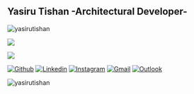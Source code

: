 <!-- Your title -->
## Yasiru Tishan -Architectural Developer-

<img src="https://komarev.com/ghpvc/?username=yasirutishan&color=blue" alt="yasirutishan" />

[![](https://visitcount.itsvg.in/api?id=yasirutishan&label=Profile%20Views&icon=6&pretty=true)](https://visitcount.itsvg.in)
<!-- Proudly created with GPRM ( https://gprm.itsvg.in ) -->

![](https://readme-now-playing.vercel.app/now-playing/q?uid=31jxjgqd5utpp372yoah6s3yz3vm)


<!-- Your badges
You can use the website to generate badges: https://shields.io/
-->

[![Github](https://img.shields.io/badge/-Github-000?style=flat&logo=Github&logoColor=white)](https://github.com/yairutishan)
[![Linkedin](https://img.shields.io/badge/-LinkedIn-blue?style=flat&logo=Linkedin&logoColor=white)](https://www.linkedin.com/in/yasirutishan/)
[![Instagram](https://img.shields.io/badge/-Instagram-c13584?style=flat&labelColor=c13584&logo=instagram&logoColor=white)](https://www.instagram.com/yasiru.tishan/)
[![Gmail](https://img.shields.io/badge/-Gmail-c14438?style=flat&logo=Gmail&logoColor=white)](mailto:tishansilva91@gmail.com)
[![Outlook](https://img.shields.io/badge/-Outlook-0078D4?style=flat&logo=Microsoft-Outlook&logoColor=white)](mailto:yasirutishan@hotmail.com)

<!-- Talking about me -->

<p><img align="center" src="https://github-readme-streak-stats.herokuapp.com/?user=yasirutishan&" alt="yasirutishan" /></p>

<!-- This readme was created by Yasiru Tishan - https://github.com/yasirutishan -->
